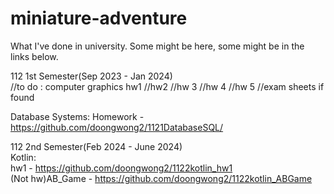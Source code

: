 # miniature-adventure
What I've done in university. Some might be here, some might be in the links below.

112 1st Semester(Sep 2023 - Jan 2024)  
//to do : computer graphics hw1
//hw2
//hw 3
//hw 4
//hw 5
//exam sheets if found

Database Systems:
Homework - https://github.com/doongwong2/1121DatabaseSQL/

112 2nd Semester(Feb 2024 - June 2024)  
Kotlin:  
hw1 - https://github.com/doongwong2/1122kotlin_hw1  
(Not hw)AB_Game - https://github.com/doongwong2/1122kotlin_ABGame
